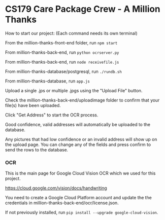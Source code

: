 # CS179 Care Package Crew - A Million Thanks

How to start our project: (Each command needs its own terminal)

From the million-thanks-front-end folder, run `npm start`

From million-thanks-back-end, run `python ocrserver.py`

From million-thanks-back-end, run `node receivefile.js`

From million-thanks-database/postgresql, run `./rundb.sh`

From million-thanks-database, run `app.js`


Upload a single .jps or multiple .jpgs using the "Upload File" button.

Check the million-thanks-back-end/uploadimage folder to confirm that your file(s) have been uploaded.

Click "Get Address" to start the OCR process.

Good confidence, valid addresses will automatically be uploaded to the database. 

Any pictures that had low confidence or an invalid address will show up on the upload page. You can change any of the fields and press 
confirm to send the rows to the database.

### OCR

This is the main page for Google Cloud Vision OCR which we used for this project.

https://cloud.google.com/vision/docs/handwriting

You need to create a Google Cloud Platform account and update the the credentials in million-thanks-back-end/ocr/license.json.

If not previously installed, run `pip install --upgrade google-cloud-vision`.
